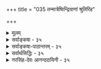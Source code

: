 +++
title = "035 तन्मात्रेष्विन्द्रियाणां श्रुतिरिह"

+++
<details><summary>मूलम्</summary>

तन्मात्रेष्विन्द्रियाणां श्रुतिरिह न लयं वक्ति किंतु प्रवेशं नो चेत्पृथ्व्यादिवाक्येष्विव हि लयपदं व्योम्नि चाक्षेषु च स्यात् ।  
भूतैराप्यायितत्वात्क्वचिदुपचरिता भौतिकत्वोक्तिरेषामन्नाप्तेजोमयत्वं श्रुतिरपि हि मनःप्राणवाचामुवाच ॥ ३५ ॥
</details>

<details><summary>सर्वाङ्कषा - ३५</summary>

। 

I 

ननु 'इन्द्रियाणि तन्मात्रेषु लीयन्ते' (सुबा.) इति सुबालोपनिषदि तन्मात्रेषु इन्द्रियाणां लयः श्रूयते । लयश्च सर्वत्रोपादानकारण एव । एवञ्च इन्द्रियाणां तन्मात्रेषु लयात्, तन्मात्राणां भूतसूक्ष्मरूपत्वात्, तेषामेवेन्द्रियोपादानत्वात् सिद्धं भौतिकत्वमिन्द्रियाणाम्, न त्वाहङ्कारिकत्वमिति शङ्कायामाह - तन्मात्रेष्वित्यादि । **श्रुतिः** = उक्तसौबालश्रुतिः इन्द्रियाणां तन्मात्रेषु लयं न वक्ति, किन्तु **प्रवेशम्** = संश्लेषमात्रम् । नो **चेत्** = एवमनङ्गीकारे **इह** = अस्यां श्रुतौ **लयपदम्** = ' लीयते' इति लयवाचकं पदं पृथ्व्यादि- **वाक्येष्विव** = 'पृथिव्यप्सु प्रलीयते' इत्यादिपूर्वतनवाक्येष्विव, **व्योम्नि** =आकाशविषये, अक्षेषु **च** = इन्द्रियविषये च स्यात्; न चैतदिष्टम् । 'आकाशमिन्द्रियेषु इन्द्रियाणि तन्मात्रेषु' (सुबा.) इति उपनिषदानुपूर्वी । 



36. 

[[78]]

भूतैराप्यायितत्वात् क्वचिदुपचरिता भौतिकत्वोक्तिरेषाम् 

अन्नाप्तेजोमयत्वं श्रुतिरपि हि मनः प्राणवाचामुवाच ॥35॥ 

[कर्मेन्द्रियसाधनम् ] 

रूपादिज्ञानसिद्धौ यदि करणतया कल्पनं धीन्द्रियाणां 

तद्वत् गत्यादिकर्मस्वपि करणतया सन्तु कर्मेन्द्रियाणि । 

आकाशस्य इन्द्रियेषु लयः संश् लेषमात्रमेव स्यात्, न तु मुख्यो लयः । आकाशस्येन्द्रियोपादानकत्वाभावात् । अतः तन्मात्रेषु इन्द्रियाणां लयः नात्र विवक्षितः । तस्मादिन्द्रियाणि अहङ्कारतत्त्वोपादानकान्येव ॥ 

ननु ' घ्राणमुक्तं पृथिव्याः ' 'वाय्वात्मकं स्पर्शनमामन्ति' इत्याद्यायुर्वेदवचनेषु इन्द्रियाणां भौतिकत्वमुक्तं किलेति शङ्कां परिहरति — भूतैरित्यादिना । क्वचित् **एषाम्** = इन्द्रियाणाम् भौतिकत्वोक्तिः भूतैराप्यायितत्वात् उपचरिता । आप्यायनं पोषणम्, उपोद्बलनं वा । तत्तद्भूतैः तत्तदिन्द्रियाप्यायनं वर्तत एव । अत उक्तवचनम् औपचारिकम्, न मुख्यमित्यवगन्तव्यम् । तत्र श्रुतावप्यौपचारिकप्रयोगे प्रमाणमाहअन्नेत्यादि । श्रुतिरपि हि मनः प्राणवाचमिअन्नाप्तेजोमयत्वा **आह** = 'अन्नमयं हि सौम्य मनः, आपोमयः प्राणः, तेजोमयी वाक्' (छां.6-5-4) इति हि श्रुतिः मनस अन्नमयत्वम्, प्राणस्याम्मयत्वम्, वाचस्तेजोमयत्वं चाह । तत्र मयडर्थः मुख्यः न कस्यापि संमतः । किन्तु पोषकत्वमादायौपचारिकः मयट् इत्येव सर्वसंमतम् । अतः श्रुतावप्यौपचारिकाः प्रयोगास्तात्पर्यविशेषगर्भा दृश्यन्त एव । तद्वदेवेन्द्रियाणां भौतिकत्वोक्तिरप्यौपचारिकी ॥ 

ननु मातापितृसहस्रेभ्योऽपि वत्सलतरं वेदाख्यं शास्त्रमित्यसकृदुच्यते । तादृशी मानवहितायैव प्रवृत्ता वाणी विवादस्यावकाशो यथा न लेशतोऽपि स्यात्, तथा किमिति सत्यं स्पष्टं नोपदिशतीति चेत्, किमित्यङ्ग! न जानासि, इममपि संशयं सैव दैवी वाक् परिहरत्यसकृत् 'परोक्षप्रिया इव हि देवाः । प्रत्यक्षद्विषः” इति । इदमपि 'अपात्रे सत्यं मा गच्छतु' इत्यभिप्रायेणैव । प्रसिद्धैव किलेयं श्रुतिः 'विद्या ह वै ब्राह्मणमाजगाम गोपाय मा शेवधिस्तेऽहमस्मि । असूयकायानृजवेऽयताय न मां ब्रूया वीर्यवती तदा स्याम् ॥' इति । इदमपि वा कुतः ? अन्यस्मै तु 'कर्मण्येवाधिकारस्ते मा फलेषु कदाचन' इत्युपदिश्यत इति चेत्, सत्यम् । तदप्यन्येषां हितायैव । 'अहिरेव विजानीयादहेः पादान्न संशयः' इति न्यायः प्रसिद्ध एव ॥ 

तपसैवाधिगम्येषु विषयेषु स्वबुद्धितः । विवदेयुर्यदि जनाः, किं कुर्याद्दिव्यवागपि । जिज्ञासेरन् यदात्मार्थं श्रद्धया विनयेन च । नूनं कृपामयी सैव किङ्कुर्याद्दिव्यवागियम् ॥ 

अन्तत आचार्यवर्यैश्शिक्षितं स्मर्तव्यम् - 'चिन्तासाफल्यमान्द्ये श्रमबाहुल्ये, तत्रोदासितव्यम्' इति ( जड. श्लो. 15, 64) ॥ ३५ ॥
</details>


<details><summary>सर्वाङ्कषा-पाठान्तरम् - ३५</summary>

ननु 'इन्द्रियाणि तन्मात्रेषु लीयन्ते' (सुबा.) इति युबालोपनिषदि तन्मात्रेषु इन्द्रियाणां लयः श्रूयते । लयश्च सर्वत्रोपादानकारण एव । एवञ्च इन्द्रियाणां तन्मात्रेषु लयात्‌, तन्मात्राणां भूतसूक्ष्मरूपत्वात्‌, तेषामेवेन्द्रियोपादानत्वात्‌ सिद्धं भौतिकत्वमिन्द्रियाणाम्‌, न त्वाहङ्कारिकत्वमिति शङ्कायामाह - तन्मात्रेष्वि- त्यादि । श्रुतिः = उक्तसौबालश्रुतिः इन्द्रियाणां तन्मात्रेषु लयं न वक्ति, किन्तु प्रवेशम्‌ = संश्लेषमात्रम्‌ । नो चेत्‌ = एवमनङ्गीकारे इह = अस्यां श्रुतौ लयपदम्‌ = 'लीयते' इति लयवाचकं पदं पृथ्व्यादि- वाक्येष्विव = 'पृथिव्यप्सु प्रलीयते' इत्यादिपूर्वतनवाक्येष्विव, व्योम्नि = आकाशविषये, अक्षेषु च = इन्द्रियविषये च स्यात्‌; न चैतदिष्टम्‌ । 'आकाशमिन्द्रियेषु इन्द्रियाणि तन्मात्रेषु' (सुबा.) इति उपनिषदानुपूर्वी ।   
आकाशस्य इन्द्रियेषु लयः संष्लेषमात्रमेव स्यात्‌, न तु मुख्यो लयः । आकाशस्येन्द्रियोपादानकत्वा- भावात्‌ । अतः तन्मात्रेषु इन्द्रियाणां लयः नात्र विवक्षितः । तस्मादिन्द्रियाणि अहङ्कारतत्त्वोपादानकान्येव ॥   
ननु 'घ्राणमुक्तं पृथिव्याः ' 'वाय्वात्मकं स्पर्शनमामन्ति' इत्याद्यायुर्वेदवचनेषु इन्द्रियाणां भौतिकत्वमुक्तं किलेति शङ्कां परिहरति – भूतैरित्यादिना । क्कचित्‌ एषाम्‌ = इन्द्रियाणां भौतिकत्वोक्तिः भूतैराप्यायित- त्वात्‌ उपचरिता । आप्यायनं पोषणम्‌, उपोद्वलनं वा । तत्तद्भूतेः तत्तदिन्द्रियाप्यायनं वर्तत एव । अत उक्तवचनम्‌ औपचारिकम्‌, न मुख्यमित्यवगन्तव्यम्‌ । तत्र श्रुतावप्यौपचारिकप्रयोगे प्रमाणमाह - अन्नेत्यादि । श्रुतिरपि हि मन: प्राणवाचामे अन्नाप्तेजोमयत्वम् आह = 'अन्नमयं हि सौम्य मनः, आपोमयः प्राणः, तेजोमयी वाक्‌' (छां .६-५-४) इति हि श्रुतिः मनस अन्नमयत्वम्‌, प्राणस्याम्मयत्वम्‌, वाचस्तेजोमयत्वं चाह । तत्र मयडर्थः मुख्यः न कस्यापि संमतः । किन्तु पोषकत्वमादायौपचारिकः मयट्‌ इत्येव सर्वसंमतम्‌ । अतः श्रुतावप्यौपचारिकाः प्रयोगास्तात्पर्यविशेषगर्भा दृश्यन्त एव । तद्वदेवेन्द्रियाणां भौतिकत्वोक्तिरप्यौपचारिकी ॥   
ननु मातापितृसहस्रेभ्योऽपि वत्सलतरं वेदाख्यं शास्त्रमित्यसकृदुच्यते । तादृशी मानवहितायैव प्रवृत्ता वाणी विवादस्यावकाशो यथा न लेशतोऽपि स्यात्‌, तथा किमिति सत्यं स्पष्टं नोपदिशतीति चेत्‌, किमित्यङ्ग! न जानासि, इममपि संशयं सैव दैवी वाक्‌ परिहरत्यसकृत्‌ 'परोक्षप्रिया इव हि देवाः । प्रत्यक्षद्विषः' इति । इदमपि 'अपात्रे सत्यं मा गच्छतु' इत्यभिप्रायेणैव । प्रसिद्धैव किलेयं श्रुतिः 'विद्या ह वै ब्राह्मणमाजगाम गोपाय मा शेवधिस्तेऽहमस्मि । असूयकायानृजवेऽयताय न मां ब्रूया वीर्यवती तदा स्याम्‌ ॥' इति । इदमपि वा कुतः? अन्यस्मै तु 'कर्मण्येवाधिकारस्ते मा फलेषु कदाचन' इत्युपदिश्यत इति चेत्‌, सत्यम्‌ । तदप्यन्येषां हितायैव । 'अहिरेव विजानीयादहेः पादान्न संशयः' इति न्यायः प्रसिद्ध एव ॥   
तपसैवाधिगम्येषु विषयेषु स्वबुद्धितः । विवदेयुर्यदि जनाः, किं कुर्याद्दिव्यवागपि ॥   
जिज्ञासेरन्‌ यदात्मार्थं श्रद्धया विनयेन च । नूनं कृपामयी सैव किङ्कुर्याद्दिव्यवागियम्‌ ॥   
अन्तत आचार्यवर्यैश्शिक्षितं स्मर्तव्यम्‌ - 'चिन्तासाफल्यमान्द्ये श्रमबाहुल्ये, तत्रोदासितव्यम्‌' इति (जड.श्लो.१५, ६४) ॥ ३५ ॥
</details>


<details><summary>सर्वार्थसिद्धिः - ३५</summary>

ननु "इन्द्रियाणि तन्मात्रेष्विति श्रुत्या भौतिकत्वममीषां भातीत्यत्राह - तन्मात्रैष्विति ॥ पूर्वापरपर्यायेष्विव आकाशेन्द्रियादिपर्याययोर्लयो न पठ्यते । न चात्रानुषङ्गः कार्यः; सति गत्यन्तरेऽध्याहारवत्तस्याप्ययोगात् । अन्यथा द्वितीयादिषु सर्वेषु पर्यायेष्वप्यनुषङ्गेण भाव्यम्; वैरूप्यायोगात् । इन्द्रियाणामाकाशप्रकृतित्वं च सर्वोपबृंहणविरुद्धम् । अस्यां चोपनिषदि भूतादेराकाश आकाशाद्वायुरित्यादिः सृष्टिक्रम उक्तः । "षोडश विकारा" इति श्रुतेश्चासामञ्जस्यं स्यात् । अतो वरमधिकरणत्वोक्तिमात्रानुसारादाकाशस्येन्द्रियेषु, तेषां चाकाशारम्भकतन्मात्रेषु प्रवेशविशेषाभिधानमित्यभिप्रायेणाह - कितु प्रवेशमिति । अयं भावः -यद्यप्याकाशस्येन्द्रियैः प्रागपि संबन्धः, तथाऽपि तत्तदिन्द्रियाप्यायकभूतांशानां स्वकारणलयक्रमात् (आकाशदशापन्नत्वात्तदानीमिन्द्रियेष्वाकाशस्यैव संसर्गः । अनन्तरमाकाशे च शब्दतन्मात्रावस्थे तानीन्द्रियाणि शब्दतन्मात्रसंसर्गीणि भवन्ति । अतस्तन्मात्रान्तराणामपि तदवस्थापत्त्या तत्तदंशभेदविवक्षया बहुवचनोपपत्तिः । अतः "तन्मात्राणि भूतादौ लीयन्त इत्यपि बहुवचनं गतार्थम् । [अत्रैवं व्याख्यातम् - इन्द्रियाप्यायक-भूतांशानां सर्वेषामाकाशतापन्नत्वादाकाशस्यैव इन्द्रियसंसर्ग आसीत् ; पञ्चानामपि भूतानां शब्दतन्मात्रापन्नत्वादिन्द्रियाणि शब्दतन्मात्रांशभेदेषु संसृष्टान्यासन्निति । एवमनभ्युपगमे वाक्यवैरूप्यदोषं व्यनक्ति - नो चेदिति । ननु "श्रोत्रं नभो घ्राणमुक्तं पृथिव्या" इत्यारभ्य "वाय्वात्मकं स्पर्शनमामनन्ति" इत्युच्यते ; "नभः श्रोत्रं च तन्मयम्" इत्यादि च । अत आहङ्कारिकत्ववाक्यं परम्परया नेयनित्यत्राह -भूतैरिति । तदिदं व्यवस्थापितं वेदार्थसंग्रहे - "भूतैस्त्वाप्यायनं महाभारत उच्यते इति । इममेव न्यायम् "अन्नमयं हि सोम्य मन आपोमयः प्राणस्तेजोमयी वाक्" इत्यादिष्वपि योजयितुमाह - अन्नाप्तेजोमयत्वमिति । न खलु हैतुकैरपि मनसः पार्थिवत्वं कल्प्यते ; वायुरूपस्य प्राणस्याप्यत्वम् ; तस्मादाप्यायनपरत्वमेव तत्र वाच्यम्, एवमन्यत्रापि । "अग्निर्वाग्भूत्वा मुखं प्राविशत्, आदित्यश्चक्षुर्भूत्वाऽक्षिणी प्राविशदित्यादिषु तत्तद्देवताधिष्ठाने तात्पर्यम् ; "अग्निं वागप्येति" इत्यप्ययश्रुतिश्चाधिष्ठातृदेवतांशापक्रमणपरेत्यभाष्यत । "ओषधीर्लोमानि" इत्यादिना अनपियद्भिर्लोमादिभिस्सह पाठात् ॥ ३५ ॥ इतीन्द्रियाणामभौतिकत्वाहङ्कारिकत्वे ॥
</details>


<details><summary>नरसिंह-देवः आनन्ददायिनी - ३५</summary>

आक्षेपिकीं संगतिमाह - नन्विति । तन्मात्रेष्विति श्रुत्येति । कार्यस्योपादान एव लयनियमादिति भावः - पूर्वापरेति । 'पृथिव्यप्सु लीयते' इत्यारभ्य 'वायुराकाशे प्रलीयते' इति पठित्वा अनन्तरं आकाश इन्द्रियेषु इन्द्रियाणि तन्मात्रेषु तन्मात्राणि भूतादौ लीयन्ते इति पठ्यते; सर्वत्र लयपदं पठित्वा मध्ययोराकाशेन्द्रियपर्याययोर्लयपदं न पठ्यत इत्यर्थः । अन्यथेति - अत्र प्रकरणे अनुषङ्गस्याभिप्रेतत्वे इत्यर्थः । ननू श्रूयमाणस्थले अनुषङ्गासंभावात् यत्र न श्रूयते तत्रानुषङ्गोऽस्तु वैरूप्यं च सोढव्यमिति चेत्; अनुषङ्गं विनाप्यर्थबोघकत्वेन वाक्यपरिसमाप्तौ वैरूप्यमभ्युपगम्य तत्कल्पनायोगात् । सोपबृंहणैतदुपनिषद्विरोधाच्चानुषङ्गो न युक्त इत्याह - इन्द्रियाणामिति । भूतादिः - तामसाहङ्कारः । षोडशेति - विकाराणां न्यूनत्वप्रसङ्गादिति भावः । नन्वनुषङ्गाभावे कथं वाक्यपरिसमाप्तिरित्यत्राह - अतो वरमिति । नन्वेवमपि प्रवेशनक्रियाया अश्रवणात् तदध्याहारादनुषङ्ग एव वरमित्यत्राह - अयं भाव इति । संसर्ग एव प्रवेशः; स च सप्तम्यर्थ इति नाध्याहार इति भावः । ननु सर्वेषामाप्यायकभूतानां तत्तन्मात्राणां च लयक्रमेण आकाशदशापत्तिः तस्यापि लयक्रमाच्छब्दतन्मात्रतापत्तिरिति तन्मात्रसंसर्गे इन्द्रियाणि तन्मात्रेष्विति सप्तमीबहुवचनमनुपपन्नं; शब्दतन्मात्रस्यैकत्वात् इत्यत आह - अत इति । लयक्रमतः तन्मात्रान्तराणामपि शव्दतन्मात्रतापत्तौ तत्तदंशभेदस्य तत्र सत्त्वादित्यर्थः । एवं प्रथमाबहुवचनमप्यनुपपन्नमित्याह -अतस्तन्मात्राणीति । अंशभेदविवक्षात इत्यर्थः । ननु आकाशस्य प्राक्तनसंबन्धापेक्षया इन्द्रियै-स्संबन्धान्तरं वाच्यं; नचाप्यायकभूतानामाकाशतापत्तिमात्रेण तत्संभवतीत्याह - अत्रैवमिति । भाष्ये इति शेषः । 'आप्यायकानां भूतानामिन्द्रियैस्संबन्धविशेषोऽस्ति । इन्द्रियसंबन्धविशेषवतां मूतानामाकाशतापन्नत्वे तत्र तत्संबन्धोऽप्याकाशे पर्यवसितः । तथा तत्संबन्धापन्नस्यैवाकाशस्य तन्मात्रतापन्नत्वे तस्संबन्धाश्रयतन्मात्रसं(तत्सं)बन्ध इन्द्रियाणामासीदित्यर्थः' इति व्याख्यातमित्यर्थः । यद्वा उक्तार्थे अभियुक्तसंमतिमाह - अत्रैवमिति । आहङ्कारिकत्वेऽप्युपबृंहणविरोधमाशङ्क्य परिहरति - ननु श्रोत्रं नभ इति । परिहारप्रकारमाह - तदिदमिति । ननु महाभारतवचनादाप्यायनमस्तु; उपबृंहणान्तराद्भौतिकत्वं चास्त्विति चेत्; न; भौतिकत्वोपबृंहणस्य आहङ्कारिकत्वश्रुतेश्चान्यतरस्यान्यथासिद्धौ वाच्यायां श्रुते प्राबल्यात् तदनुरोधादुपबृंहणं व्यवस्थाप्यम् । किंच 'स्मृत्यनवकाशदोषप्रसङ्ग इति चेन्नान्यस्सृत्यनवकाशदोषप्रसङ्गात्' इत्यादिन्यायेनापि महाभारतवचनानुसारित्वमिति भावः । तत्र युक्तिमाह - न खल्विति । अन्यपरत्वस्य परेणावश्यं वाच्यत्वादित्यर्थः । ननु 'अग्निर्वाग्भूत्वा' इत्यादिना उत्पत्तिः; 'अग्निं वागप्येति' इति लयश्च श्रूयते इत्यत्राह - अन्यत्रापीति । देवताप्रवेशाक्रमणपरत्वात् नोत्पत्तिलयपरत्वमित्यर्थः ॥ ३५ ॥  
 इन्द्रियाणां भौतिकत्वभङ्गः तदाहङ्कारिकत्वं श्रुत्याद्यर्थनिर्वाहश्च
</details>
